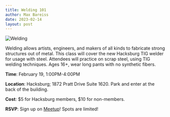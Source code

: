 ```yaml
---
title: Welding 101
author: Max Bareiss
date: 2023-02-14
layout: post
---
```


![Welding](//hacksburg.org/images/20220821_165214.jpg)

Welding allows artists, engineers, and makers of all kinds to fabricate strong structures out of metal. This class will cover the new Hacksburg TIG welder for usage with steel. Attendees will practice on scrap steel, using TIG welding techniques. Ages 16+, wear long pants with no synthetic fibers.

**Time**: February 19, 1:00PM-4:00PM

**Location**: Hacksburg; 1872 Pratt Drive Suite 1620. Park and enter at the back of the building.

**Cost**: $5 for Hacksburg members, $10 for non-members.

**RSVP**: Sign up on [Meetup](https://hb.gy/J50wB)! Spots are limited!